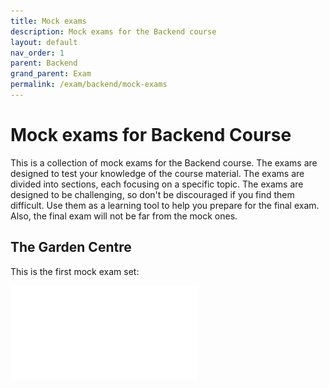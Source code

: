 ```yaml
---
title: Mock exams
description: Mock exams for the Backend course
layout: default
nav_order: 1
parent: Backend
grand_parent: Exam
permalink: /exam/backend/mock-exams
---
```


# Mock exams for Backend Course

This is a collection of mock exams for the Backend course. The exams are designed to test your knowledge of the course material. The exams are divided into sections, each focusing on a specific topic. The exams are designed to be challenging, so don't be discouraged if you find them difficult. Use them as a learning tool to help you prepare for the final exam. Also, the final exam will not be far from the mock ones.

## The Garden Centre

This is the first mock exam set:

![The Garden Centre](../docs/garden_centre.pdf)
